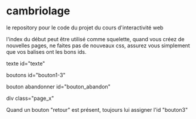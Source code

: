 # cambriolage

le repository pour le code du projet du cours d'interactivité web

l'index du début peut être utilisé comme squelette, quand vous créez de nouvelles pages, ne faites pas de nouveaux css, assurez vous simplement que vos balises ont les bons ids.

texte id="texte"

boutons id="bouton1-3"

bouton abandonner id="bouton_abandon"

div class="page_x"

Quand un bouton "retour" est présent, toujours lui assigner l'id "bouton3"
